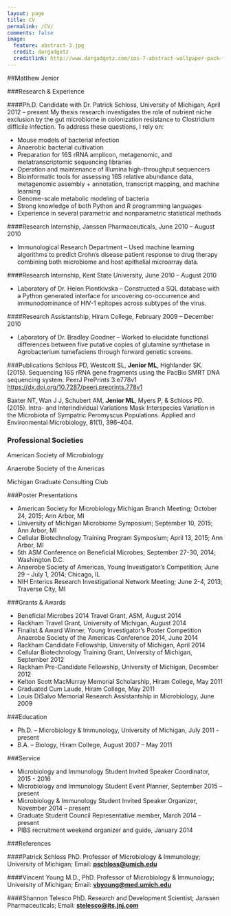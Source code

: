 ```yaml
---
layout: page
title: CV
permalink: /CV/
comments: false
image:
  feature: abstract-3.jpg
  credit: dargadgetz
  creditlink: http://www.dargadgetz.com/ios-7-abstract-wallpaper-pack-for-iphone-5-and-ipod-touch-retina/
---
```



##Matthew Jenior
   

###Research & Experience

####Ph.D. Candidate with Dr. Patrick Schloss, University of Michigan, April 2012 – present
My thesis research investigates the role of nutrient niche exclusion by the gut microbiome in 
colonization resistance to Clostridium difficile infection.  To address these questions, I rely on:

- Mouse models of bacterial infection
- Anaerobic bacterial cultivation
- Preparation for 16S rRNA amplicon, metagenomic, and metatranscriptomic sequencing libraries
- Operation and maintenance of Illumina high-throughput sequencers
- Bioinformatic tools for assessing 16S relative abundance data, metagenomic assembly + annotation, transcript mapping, and machine learning
- Genome-scale metabolic modeling of bacteria
- Strong knowledge of both Python and R programming languages
- Experience in several parametric and nonparametric statistical methods

####Research Internship, Janssen Pharmaceuticals, June 2010 – August 2010
- Immunological Research Department – Used machine learning algorithms to predict Crohn’s disease patient response to drug therapy combining both microbiome and host epithelial microarray data.

####Research Internship, Kent State University, June 2010 – August 2010
- Laboratory of Dr. Helen Piontkivska – Constructed a SQL database with a Python generated interface for uncovering co-occurrence and immunodominance of HIV-1 epitopes across subtypes of the virus.

####Research Assistantship, Hiram College, February 2009 – December 2010
- Laboratory of Dr. Bradley Goodner – Worked to elucidate functional differences between five putative copies of glutamine synthetase in Agrobacterium tumefaciens through forward genetic screens.


###Publications
Schloss PD, Westcott SL, **Jenior ML**, Highlander SK. (2015). Sequencing 16S rRNA gene fragments using the PacBio SMRT DNA sequencing system. PeerJ PrePrints 3:e778v1 https://dx.doi.org/10.7287/peerj.preprints.778v1

Baxter NT, Wan J J, Schubert AM, **Jenior ML**, Myers P, & Schloss PD. (2015). Intra- and Interindividual Variations Mask Interspecies Variation in the Microbiota of Sympatric Peromyscus Populations. Applied and Environmental Microbiology, 81(1), 396–404.


### Professional Societies
American Society of Microbiology

Anaerobe Society of the Americas

Michigan Graduate Consulting Club


###Poster Presentations
- American Society for Microbiology Michigan Branch Meeting; 
October 24, 2015; 
Ann Arbor, MI
- University of Michigan Microbiome Symposium; 
September 10, 2015; 
Ann Arbor, MI
- Cellular Biotechnology Training Program Symposium; 
April 13, 2015; 
Ann Arbor, MI
- 5th ASM Conference on Beneficial Microbes; 
September 27-30, 2014; 
Washington D.C.
- Anaerobe Society of Americas, Young Investigator’s Competition; 
June 29 – July 1, 2014; 
Chicago, IL
- NIH Enterics Research Investigational Network Meeting; 
June 2-4, 2013; 
Traverse City, MI


###Grants & Awards
- Beneficial Microbes 2014 Travel Grant, ASM, August 2014
- Rackham Travel Grant, University of Michigan, August 2014
- Finalist & Award Winner, Young Investigator’s Poster Competition Anaerobe Society of the Americas Conference 2014, June 2014
- Rackham Candidate Fellowship, University of Michigan, April 2014
- Cellular Biotechnology Training Grant, University of Michigan, September 2012
- Rackham Pre-Candidate Fellowship, University of Michigan, December 2012
- Kelton Scott MacMurray Memorial Scholarship, Hiram College, May 2011
- Graduated Cum Laude, Hiram College, May 2011
- Louis DiSalvo Memorial Research Assistantship in Microbiology, June 2009


###Education
- Ph.D. – Microbiology & Immunology, University of Michigan, July 2011 - present
- B.A. – Biology, Hiram College, August 2007 – May 2011


###Service
- Microbiology and Immunology Student Invited Speaker Coordinator, 2015 - 2016
- Microbiology and Immunology Student Event Planner, September 2015 – present
- Microbiology & Immunology Student Invited Speaker Organizer, November 2014 – present
- Graduate Student Council Representative member, March 2014 – present
- PIBS recruitment weekend organizer and guide, January 2014


###References

####Patrick Schloss PhD.
Professor of Microbiology & Immunology; 
University of Michigan; 
Email: **pschloss@umich.edu**

####Vincent Young M.D., PhD.
Professor of Microbiology & Immunology; 
University of Michigan; 
Email: **vbyoung@med.umich.edu**

####Shannon Telesco PhD.
Research and Development Scientist; 
Janssen Pharmaceuticals; 
Email:  **stelesco@its.jnj.com**

